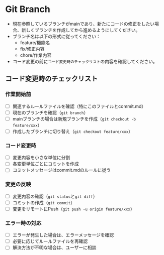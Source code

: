 # Git Branch

- 現在参照しているブランチがmainであり、新たにコードの修正をしたい場合、新しくブランチを作成してから進めるようにしてください。
- ブランチ名は以下の形式に従ってください：
  - feature/機能名
  - fix/修正内容
  - chore/作業内容
- コード変更の前に`コード変更時のチェックリスト`の内容を確認してください。

## コード変更時のチェックリスト

### 作業開始前

- [ ] 関連するルールファイルを確認（特にこのファイルとcommit.md）
- [ ] 現在のブランチを確認（`git branch`）
- [ ] mainブランチの場合は新規ブランチを作成（`git checkout -b feature/xxx`）
- [ ] 作成したブランチに切り替え（`git checkout feature/xxx`）

### コード変更時

- [ ] 変更内容を小さな単位に分割
- [ ] 各変更単位ごとにコミットを作成
- [ ] コミットメッセージはcommit.mdのルールに従う

### 変更の反映

- [ ] 変更内容の確認（`git status`と`git diff`）
- [ ] コミットの作成（`git commit`）
- [ ] 変更をリモートにPush（`git push -u origin feature/xxx`）

### エラー時の対応

- [ ] エラーが発生した場合は、エラーメッセージを確認
- [ ] 必要に応じてルールファイルを再確認
- [ ] 解決方法が不明な場合は、ユーザーに相談
